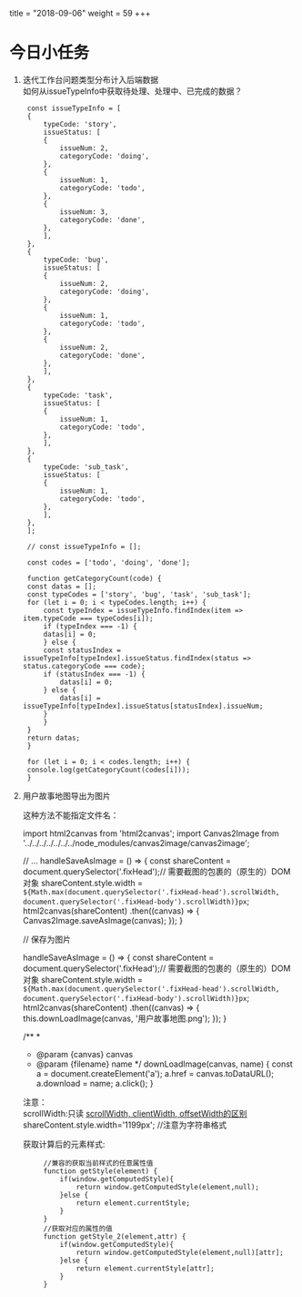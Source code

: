 title = "2018-09-06"
weight = 59
+++

# 今日小任务 
1. 迭代工作台问题类型分布计入后端数据   
   如何从issueTypeInfo中获取待处理、处理中、已完成的数据？  
   
        const issueTypeInfo = [
        {
            typeCode: 'story',
            issueStatus: [
            {
                issueNum: 2,
                categoryCode: 'doing',
            },
            {
                issueNum: 1,
                categoryCode: 'todo',
            },
            {
                issueNum: 3,
                categoryCode: 'done',
            },
            ],
        },
        {
            typeCode: 'bug',
            issueStatus: [
            {
                issueNum: 2,
                categoryCode: 'doing',
            },
            {
                issueNum: 1,
                categoryCode: 'todo',
            },
            {
                issueNum: 2,
                categoryCode: 'done',
            },
            ],
        },
        {
            typeCode: 'task',
            issueStatus: [
            {
                issueNum: 1,
                categoryCode: 'todo',
            },
            ],
        },
        {
            typeCode: 'sub_task',
            issueStatus: [
            {
                issueNum: 1,
                categoryCode: 'todo',
            },
            ],
        },
        ];

        // const issueTypeInfo = [];

        const codes = ['todo', 'doing', 'done'];

        function getCategoryCount(code) {
        const datas = [];
        const typeCodes = ['story', 'bug', 'task', 'sub_task'];
        for (let i = 0; i < typeCodes.length; i++) {
            const typeIndex = issueTypeInfo.findIndex(item => item.typeCode === typeCodes[i]);
            if (typeIndex === -1) {
            datas[i] = 0;
            } else {
            const statusIndex = issueTypeInfo[typeIndex].issueStatus.findIndex(status => status.categoryCode === code);
            if (statusIndex === -1) {
                datas[i] = 0;
            } else {
                datas[i] = issueTypeInfo[typeIndex].issueStatus[statusIndex].issueNum;
            }
            }
        }
        return datas;
        }

        for (let i = 0; i < codes.length; i++) {
        console.log(getCategoryCount(codes[i]));
        }

2. 用户故事地图导出为图片  
    
    这种方法不能指定文件名：

    import html2canvas from 'html2canvas';
    import Canvas2Image from '../../../../../../../node_modules/canvas2image/canvas2image';

    // ...
     handleSaveAsImage = () => {
        const shareContent = document.querySelector('.fixHead');// 需要截图的包裹的（原生的）DOM 对象
        shareContent.style.width = `${Math.max(document.querySelector('.fixHead-head').scrollWidth, document.querySelector('.fixHead-body').scrollWidth)}px`;
        html2canvas(shareContent)
        .then((canvas) => {
            Canvas2Image.saveAsImage(canvas);
        });
    }

    // 保存为图片

    handleSaveAsImage = () => {
        const shareContent = document.querySelector('.fixHead');// 需要截图的包裹的（原生的）DOM 对象
        shareContent.style.width = `${Math.max(document.querySelector('.fixHead-head').scrollWidth, document.querySelector('.fixHead-body').scrollWidth)}px`;
        html2canvas(shareContent)
        .then((canvas) => {
            this.downLoadImage(canvas, '用户故事地图.png');
        });
    }

    /**
    * 
    * @param {canvas} canvas 
    * @param {filename} name 
    */
    downLoadImage(canvas, name) {
        const a = document.createElement('a');
        a.href = canvas.toDataURL();
        a.download = name;
        a.click();
    }

    注意：  
    scrollWidth:只读 
    [scrollWidth, clientWidth, offsetWidth的区别](https://www.cnblogs.com/pengshengguang/p/8021743.html) 
    shareContent.style.width='1199px'; //注意为字符串格式

    获取计算后的元素样式: 

            //兼容的获取当前样式的任意属性值
            function getStyle(element) {
                if(window.getComputedStyle){
                    return window.getComputedStyle(element,null);
                }else {
                    return element.currentStyle;
                }
            }
            //获取对应的属性的值
            function getStyle_2(element,attr) {
                if(window.getComputedStyle){
                    return window.getComputedStyle(element,null)[attr];
                }else {
                    return element.currentStyle[attr];
                }
            }


    

